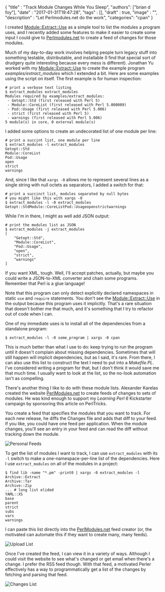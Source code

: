 
  {
    "title"  : "Track Module Changes While You Sleep",
    "authors": ["brian d foy"],
    "date"   : "2017-01-31T19:47:28",
    "tags"   : [],
    "draft"  : true,
    "image"  : "",
    "description" : "Let Perlmodules.net do the work",
    "categories": "cpan"
  }

I created [Module::Extract::Use](https://www.metacpan.org/module/Module::Extract::Use) as a simple tool to list the modules a program uses, and I recently added some features to make it easier to create some input I could give to [Perlmodules.net](https://www.perlmodules.net) to create a feed of changes for those modules.

Much of my day-to-day work involves helping people turn legacy stuff into something testable, distributable, and installable (I find that special sort of drudgery quite interesting because every mess is different).  Jonathan Yu worked with my [Module::Extract::Use](https://www.metacpan.org/module/Module::Extract::Use) to create the example program <i>examples/extract_modules</i> which I extended a bit. Here are some examples using the script on itself. The first example is for human inspection:

	# print a verbose text listing
	$ extract_modules extract_modules
	Modules required by examples/extract_modules:
	 - Getopt::Std (first released with Perl 5)
	 - Module::CoreList (first released with Perl 5.008009)
	 - Pod::Usage (first released with Perl 5.006)
	 - strict (first released with Perl 5)
	 - warnings (first released with Perl 5.006)
	5 module(s) in core, 0 external module(s)

I added some options to create an undecorated list of one module per line:

	# print a succint list, one module per line
	$ extract_modules -l extract_modules
	Getopt::Std
	Module::CoreList
	Pod::Usage
	open
	strict
	warnings

And, since I like that `xargs -0` allows me to represent several lines as a single string with null octets as separators, I added a switch for that:

	# print a succinct list, modules separated by null bytes
	# you might like this with xargs -0
	$ extract_modules -l -0 extract_modules
	Getopt::StdModule::CoreListPod::Usageopenstrictwarnings

While I'm in there, I might as well add JSON output:

	# print the modules list as JSON
	$ extract_modules -j extract_modules
	[
		"Getopt::Std",
		"Module::CoreList",
		"Pod::Usage",
		"open",
		"strict",
		"warnings"
	]

If you want XML, tough. Well, I'll accept patches, actually, but maybe you could write a JSON-to-XML converter and chain some programs. Remember that Perl is a glue language!

Note that this program can only detect explicitly declared namespaces in static `use` and `require` statements. You don't see the [Module::Extract::Use](https://www.metacpan.org/module/Module::Extract::Use) in the output because this program uses it implicitly. That's a rare situation that doesn't bother me that much, and it's something that I try to refactor out of code when I can.

One of my immediate uses is to install all of the dependencies from a standalone program:

	$ extract_modules -l -0 some_program | xargs -0 cpan

This is much better than what I use to do: keep trying to run the program until it doesn't complain about missing dependencies. Sometimes that will still happen will implicit dependencies, but as I said, it's rare. From there, I can also use this list to construct the text I need to put into a _Makefile.PL_. I've considered writing a program for that, but I don't think it would save me that much time. I usually want to look at the list, so the no-look automation isn't as compelling.

There's another thing I like to do with these module lists. Alexander Karelas created the website [PerlModules.net](https://www.perlmodules.net) to create feeds of changes to sets of modules. He was kind enough to support my _Learning Perl 6_ Kickstarter campaign by sponsoring this article on PerlTricks.

You create a feed that specifies the modules that you want to track. For each new release, he diffs the Changes file and adds that diff to your feed. If you like, you could have one feed per application. When the module changes, you'll see an entry in your feed and can read the diff without tracking down the module.

![Personal Feeds](/images/perlmodules-net/personal-feeds.png)

To get the list of modules I want to track, I can use `extract_modules` with its `-l` switch to make a one-namespace-per-line list of the dependencies. Here I use `extract_modules` on all of the modules in a project:

	$ find lib -name "*.pm" -print0 | xargs -0 extract_modules -l
	Archive::Extract
	Archive::Tar
	Archive::Zip
	... # long list elided
	YAML::XS
	base
	parent
	strict
	subs
	vars
	warnings

I can paste this list directly into the [PerlModules.net](https://www.perlmodules.net) feed creator (or, the motivated can automate this if they want to create many, many feeds).

![Upload List](/images/perlmodules-net/upload-list.png)

Once I've created the feed, I can view it in a variety of ways. Although I could visit the website to see what's changed or get email when there's a change. I prefer the RSS feed though. With that feed, a motivated Perler effectively has a way to programmatically get a list of the changes by fetching and parsing that feed.

![Changes List](/images/perlmodules-net/changes-list.png)


